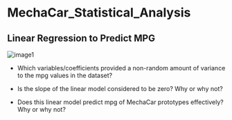 # MechaCar_Statistical_Analysis

## Linear Regression to Predict MPG

![image1](resouces/image1.PNG)

- Which variables/coefficients provided a non-random amount of variance to the mpg values in the dataset?


- Is the slope of the linear model considered to be zero? Why or why not?


- Does this linear model predict mpg of MechaCar prototypes effectively? Why or why not?
